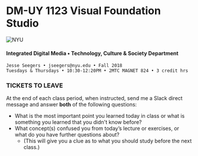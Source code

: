# DM-UY 1123 Visual Foundation Studio

![NYU](C:/Users/Jesse%20Seegers/Desktop/NYU%20VFS/DM-1123-A-VFS-FA18-SEEGERS/nyu_soe_logo.png)

#### Integrated Digital Media • Technology, Culture & Society Department 

```
Jesse Seegers • jseegers@nyu.edu • Fall 2018 
Tuesdays & Thursdays • 10:30-12:20PM • 2MTC MAGNET 824 • 3 credit hrs
```

### TICKETS TO LEAVE


At the end of each class period, when instructed, send me a Slack direct message and answer **both** of the following questions:

* What is the most important point you learned today in class or what is something you learned that you didn't know before?
* What concept(s) confused you from today’s lecture or exercises, or what do you have further questions about?
  * (This will give you a clue as to what you should study before the next class.)
